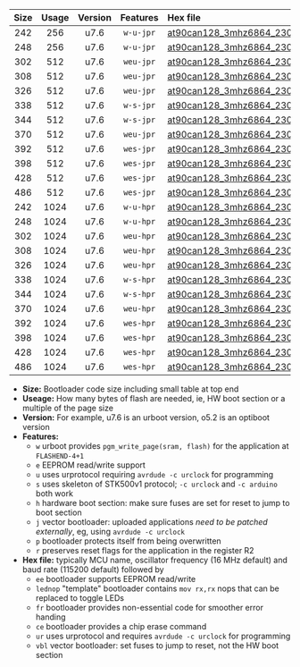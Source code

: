 |Size|Usage|Version|Features|Hex file|
|:-:|:-:|:-:|:-:|:--|
|242|256|u7.6|`w-u-jpr`|[at90can128_3mhz6864_230400bps_ur_vbl.hex](https://raw.githubusercontent.com/stefanrueger/urboot/main/at90can128_3mhz6864_230400bps_ur_vbl.hex)|
|248|256|u7.6|`w-u-jpr`|[at90can128_3mhz6864_230400bps_lednop_ur_vbl.hex](https://raw.githubusercontent.com/stefanrueger/urboot/main/at90can128_3mhz6864_230400bps_lednop_ur_vbl.hex)|
|302|512|u7.6|`weu-jpr`|[at90can128_3mhz6864_230400bps_ee_ur_vbl.hex](https://raw.githubusercontent.com/stefanrueger/urboot/main/at90can128_3mhz6864_230400bps_ee_ur_vbl.hex)|
|308|512|u7.6|`weu-jpr`|[at90can128_3mhz6864_230400bps_ee_lednop_ur_vbl.hex](https://raw.githubusercontent.com/stefanrueger/urboot/main/at90can128_3mhz6864_230400bps_ee_lednop_ur_vbl.hex)|
|326|512|u7.6|`weu-jpr`|[at90can128_3mhz6864_230400bps_ee_lednop_fr_ur_vbl.hex](https://raw.githubusercontent.com/stefanrueger/urboot/main/at90can128_3mhz6864_230400bps_ee_lednop_fr_ur_vbl.hex)|
|338|512|u7.6|`w-s-jpr`|[at90can128_3mhz6864_230400bps_vbl.hex](https://raw.githubusercontent.com/stefanrueger/urboot/main/at90can128_3mhz6864_230400bps_vbl.hex)|
|344|512|u7.6|`w-s-jpr`|[at90can128_3mhz6864_230400bps_lednop_vbl.hex](https://raw.githubusercontent.com/stefanrueger/urboot/main/at90can128_3mhz6864_230400bps_lednop_vbl.hex)|
|370|512|u7.6|`weu-jpr`|[at90can128_3mhz6864_230400bps_ee_lednop_fr_ce_ur_vbl.hex](https://raw.githubusercontent.com/stefanrueger/urboot/main/at90can128_3mhz6864_230400bps_ee_lednop_fr_ce_ur_vbl.hex)|
|392|512|u7.6|`wes-jpr`|[at90can128_3mhz6864_230400bps_ee_vbl.hex](https://raw.githubusercontent.com/stefanrueger/urboot/main/at90can128_3mhz6864_230400bps_ee_vbl.hex)|
|398|512|u7.6|`wes-jpr`|[at90can128_3mhz6864_230400bps_ee_lednop_vbl.hex](https://raw.githubusercontent.com/stefanrueger/urboot/main/at90can128_3mhz6864_230400bps_ee_lednop_vbl.hex)|
|428|512|u7.6|`wes-jpr`|[at90can128_3mhz6864_230400bps_ee_lednop_fr_vbl.hex](https://raw.githubusercontent.com/stefanrueger/urboot/main/at90can128_3mhz6864_230400bps_ee_lednop_fr_vbl.hex)|
|486|512|u7.6|`wes-jpr`|[at90can128_3mhz6864_230400bps_ee_lednop_fr_ce_vbl.hex](https://raw.githubusercontent.com/stefanrueger/urboot/main/at90can128_3mhz6864_230400bps_ee_lednop_fr_ce_vbl.hex)|
|242|1024|u7.6|`w-u-hpr`|[at90can128_3mhz6864_230400bps_ur.hex](https://raw.githubusercontent.com/stefanrueger/urboot/main/at90can128_3mhz6864_230400bps_ur.hex)|
|248|1024|u7.6|`w-u-hpr`|[at90can128_3mhz6864_230400bps_lednop_ur.hex](https://raw.githubusercontent.com/stefanrueger/urboot/main/at90can128_3mhz6864_230400bps_lednop_ur.hex)|
|302|1024|u7.6|`weu-hpr`|[at90can128_3mhz6864_230400bps_ee_ur.hex](https://raw.githubusercontent.com/stefanrueger/urboot/main/at90can128_3mhz6864_230400bps_ee_ur.hex)|
|308|1024|u7.6|`weu-hpr`|[at90can128_3mhz6864_230400bps_ee_lednop_ur.hex](https://raw.githubusercontent.com/stefanrueger/urboot/main/at90can128_3mhz6864_230400bps_ee_lednop_ur.hex)|
|326|1024|u7.6|`weu-hpr`|[at90can128_3mhz6864_230400bps_ee_lednop_fr_ur.hex](https://raw.githubusercontent.com/stefanrueger/urboot/main/at90can128_3mhz6864_230400bps_ee_lednop_fr_ur.hex)|
|338|1024|u7.6|`w-s-hpr`|[at90can128_3mhz6864_230400bps.hex](https://raw.githubusercontent.com/stefanrueger/urboot/main/at90can128_3mhz6864_230400bps.hex)|
|344|1024|u7.6|`w-s-hpr`|[at90can128_3mhz6864_230400bps_lednop.hex](https://raw.githubusercontent.com/stefanrueger/urboot/main/at90can128_3mhz6864_230400bps_lednop.hex)|
|370|1024|u7.6|`weu-hpr`|[at90can128_3mhz6864_230400bps_ee_lednop_fr_ce_ur.hex](https://raw.githubusercontent.com/stefanrueger/urboot/main/at90can128_3mhz6864_230400bps_ee_lednop_fr_ce_ur.hex)|
|392|1024|u7.6|`wes-hpr`|[at90can128_3mhz6864_230400bps_ee.hex](https://raw.githubusercontent.com/stefanrueger/urboot/main/at90can128_3mhz6864_230400bps_ee.hex)|
|398|1024|u7.6|`wes-hpr`|[at90can128_3mhz6864_230400bps_ee_lednop.hex](https://raw.githubusercontent.com/stefanrueger/urboot/main/at90can128_3mhz6864_230400bps_ee_lednop.hex)|
|428|1024|u7.6|`wes-hpr`|[at90can128_3mhz6864_230400bps_ee_lednop_fr.hex](https://raw.githubusercontent.com/stefanrueger/urboot/main/at90can128_3mhz6864_230400bps_ee_lednop_fr.hex)|
|486|1024|u7.6|`wes-hpr`|[at90can128_3mhz6864_230400bps_ee_lednop_fr_ce.hex](https://raw.githubusercontent.com/stefanrueger/urboot/main/at90can128_3mhz6864_230400bps_ee_lednop_fr_ce.hex)|

- **Size:** Bootloader code size including small table at top end
- **Useage:** How many bytes of flash are needed, ie, HW boot section or a multiple of the page size
- **Version:** For example, u7.6 is an urboot version, o5.2 is an optiboot version
- **Features:**
  + `w` urboot provides `pgm_write_page(sram, flash)` for the application at `FLASHEND-4+1`
  + `e` EEPROM read/write support
  + `u` uses urprotocol requiring `avrdude -c urclock` for programming
  + `s` uses skeleton of STK500v1 protocol; `-c urclock` and `-c arduino` both work
  + `h` hardware boot section: make sure fuses are set for reset to jump to boot section
  + `j` vector bootloader: uploaded applications *need to be patched externally*, eg, using `avrdude -c urclock`
  + `p` bootloader protects itself from being overwritten
  + `r` preserves reset flags for the application in the register R2
- **Hex file:** typically MCU name, oscillator frequency (16 MHz default) and baud rate (115200 default) followed by
  + `ee` bootloader supports EEPROM read/write
  + `lednop` "template" bootloader contains `mov rx,rx` nops that can be replaced to toggle LEDs
  + `fr` bootloader provides non-essential code for smoother error handing
  + `ce` bootloader provides a chip erase command
  + `ur` uses urprotocol and requires `avrdude -c urclock` for programming
  + `vbl` vector bootloader: set fuses to jump to reset, not the HW boot section

